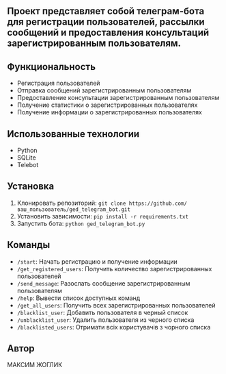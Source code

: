 ## Проект представляет собой телеграм-бота для регистрации пользователей, рассылки сообщений и предоставления консультаций зарегистрированным пользователям.

## Функциональность

- Регистрация пользователей
- Отправка сообщений зарегистрированным пользователям
- Предоставление консультации зарегистрированным пользователям
- Получение статистики о зарегистрированных пользователях
- Получение информации о зарегистрированных пользователях

## Использованные технологии

- Python
- SQLite
- Telebot

## Установка

1. Клонировать репозиторий: `git clone https://github.com/ваш_пользователь/ged_telegram_bot.git`
2. Установить зависимости: `pip install -r requirements.txt`
3. Запустить бота: `python ged_telegram_bot.py`

## Команды

- `/start`: Начать регистрацию и получение информации
- `/get_registered_users`: Получить количество зарегистрированных пользователей
- `/send_message`: Разослать сообщение зарегистрированным пользователям
- `/help`: Вывести список доступных команд
- `/get_all_users`: Получить всех зарегистрированных пользователей
- `/blacklist_user`: Добавить пользователя в черный список
- `/unblacklist_user`: Удалить пользователя из черного списка
- `/blacklisted_users`: Отримати всіх користувачів з чорного списка

## Автор

МАКСИМ ЖОГЛИК


